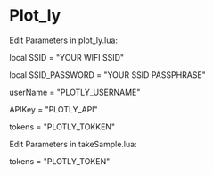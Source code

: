 # Plot_ly

Edit Parameters in plot_ly.lua:

local SSID = "YOUR WIFI SSID"

local SSID_PASSWORD = "YOUR SSID PASSPHRASE"

userName = "PLOTLY_USERNAME"

APIKey = "PLOTLY_API"

tokens = "PLOTLY_TOKKEN"



Edit Parameters in takeSample.lua:

tokens = "PLOTLY_TOKEN"